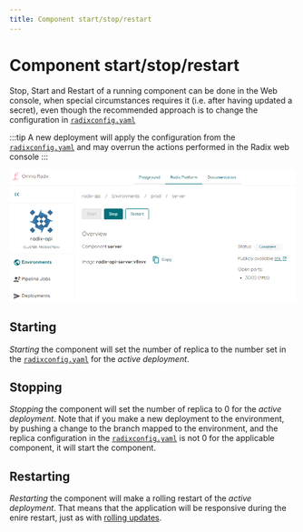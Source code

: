 ```yaml
---
title: Component start/stop/restart
---
```


# Component start/stop/restart

Stop, Start and Restart of a running component can be done in the Web console, when special circumstances requires it (i.e. after having updated a secret), even though the recommended approach is to change the configuration in [`radixconfig.yaml`](/radix-config/index.md)

:::tip
A new deployment will apply the configuration from the [`radixconfig.yaml`](/radix-config/index.md) and may overrun the actions performed in the Radix web console
:::

![Component-stop-start-restart](./Component-stop-start-restart.png)

## Starting

*Starting* the component will set the number of replica to the number set in the [`radixconfig.yaml`](/radix-config/index.md) for the *active deployment*.

## Stopping

*Stopping* the component will set the number of replica to 0 for the *active deployment*. Note that if you make a new deployment to the environment, by pushing a change to the branch mapped to the environment, and the replica configuration in the [`radixconfig.yaml`](/radix-config/index.md) is not  0 for the applicable component, it will start the component.

## Restarting

*Restarting* the component will make a rolling restart of the *active deployment*. That means that the application will be responsive during the enire restart, just as with [rolling updates](/docs/topic-rollingupdate/).
